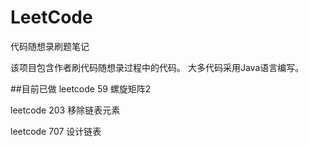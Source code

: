 # LeetCode
 代码随想录刷题笔记
 
 该项目包含作者刷代码随想录过程中的代码。
 大多代码采用Java语言编写。
 
 ##目前已做
 leetcode 59 螺旋矩阵2
 
 leetcode 203 移除链表元素
 
 leetcode 707 设计链表
